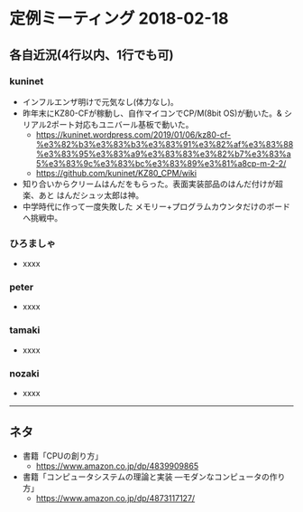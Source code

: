 # 定例ミーティング 2018-02-18

## 各自近況(4行以内、1行でも可)
### kuninet
- インフルエンザ明けで元気なし(体力なし)。
- 昨年末にKZ80-CFが稼動し、自作マイコンでCP/M(8bit OS)が動いた。& シリアル2ポート対応もユニバール基板で動いた。
  - https://kuninet.wordpress.com/2019/01/06/kz80-cf-%e3%82%b3%e3%83%b3%e3%83%91%e3%82%af%e3%83%88%e3%83%95%e3%83%a9%e3%83%83%e3%82%b7%e3%83%a5%e3%83%9c%e3%83%bc%e3%83%89%e3%81%a8cp-m-2-2/
  - https://github.com/kuninet/KZ80_CPM/wiki
- 知り合いからクリームはんだをもらった。表面実装部品のはんだ付けが超楽、あと はんだシュッ太郎は神。
- 中学時代に作って一度失敗した メモリー+プログラムカウンタだけのボードへ挑戦中。

### ひろましゃ
- xxxx

### peter
- xxxx

### tamaki
- xxxx

### nozaki
- xxxx

- - -

## ネタ
- 書籍「CPUの創り方」
  - https://www.amazon.co.jp/dp/4839909865
- 書籍「コンピュータシステムの理論と実装 ―モダンなコンピュータの作り方」
  - https://www.amazon.co.jp/dp/4873117127/

